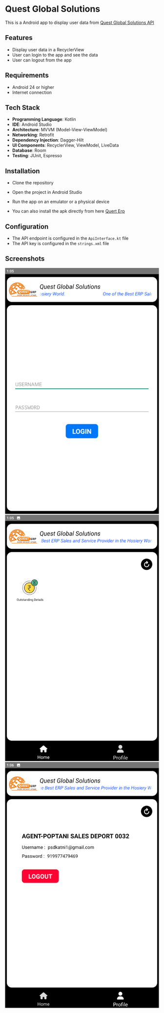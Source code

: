 # Quest Global Solutions

This is a Android app to display user data from [Quest Global Solutions API](https://github.com/QuestGlobalSolutions/api)

## Features

- Display user data in a RecyclerView
- User can login to the app and see the data
- User can logout from the app

## Requirements

- Android 24 or higher
- Internet connection

## Tech Stack

- **Programming Language**: Kotlin
- **IDE**: Android Studio
- **Architecture**: MVVM (Model-View-ViewModel)
- **Networking**: Retrofit
- **Dependency Injection**: Dagger-Hilt
- **UI Components**: RecyclerView, ViewModel, LiveData
- **Database**: Room
- **Testing**: JUnit, Espresso

## Installation

- Clone the repository
- Open the project in Android Studio
- Run the app on an emulator or a physical device

- You can also install the apk directly from here [Quert Erp](Screenshot/Quest%20ERP%20176.apk)

## Configuration

- The API endpoint is configured in the `ApiInterface.kt` file
- The API key is configured in the `strings.xml` file

## Screenshots

![Screenshot](Screenshot/Login.png)
![Screenshot](Screenshot/Home.png)
![Screenshot](Screenshot/Profile.png)
